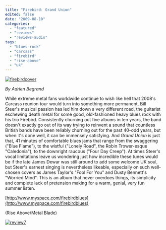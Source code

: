 ```yaml
---
title: "Firebird: Grand Union"
edited: false
date: "2009-08-10"
categories:
  - "featured"
  - "reviews"
  - "reviews-audio"
tags:
  - "blues-rock"
  - "carcass"
  - "firebird"
  - "rise-above"
  - "uk"
---
```


[![firebirdcover](http://www.hellbound.ca/wp-content/uploads/2009/08/firebirdcover-298x300.jpg "firebirdcover")](http://www.hellbound.ca/wp-content/uploads/2009/08/firebirdcover.jpg)

_By Adrien Begrand_

While extreme metal fans worldwide continue to wish like hell that 2008's Carcass reunion tour would turn into something more permanent, Bill Steer's musical passion has led him down a very different road, the guitarist eschewing death metal for some good, old-fashioned heavy blues rock with his trio Firebird. Consistently churning out five albums in ten years, the band doesn't exactly go out of its way trying to reinvent a sound that countless British bands have been reliably churning out for the past 40-odd years, but when it's done well, it can be immensely satisfying. And _Grand Union_ is just that, 41 minutes of comfortable blues jams that range from the swaggering ("Blue Flame"), to the wistful ("Lonely Road", the Robin Trower-esque "Caledonia"), to the downright raucous ("Four Day Creep"). At times Steer's vocal limitations leave us wondering just how incredible these tunes would be if the late James Dewar was still around to add some welcome UK soul, but Steer's earnest singing is nevertheless likeable, especially on such well-chosen covers as James Taylor's "Fool For You" and Dusty Bennett's "Worried Mind". This is an album that never overdoes things, its simplicity and complete lack of pretension making for a warm, genial, very fun summer listen.

[http://www.myspace.com/firebirdblues](http://www.myspace.com/firebirdblues)

(Rise Above/Metal Blade)

[![review7](http://www.hellbound.ca/wp-content/uploads/2009/08/review7.png "review7")](http://www.hellbound.ca/wp-content/uploads/2009/08/review7.png)
